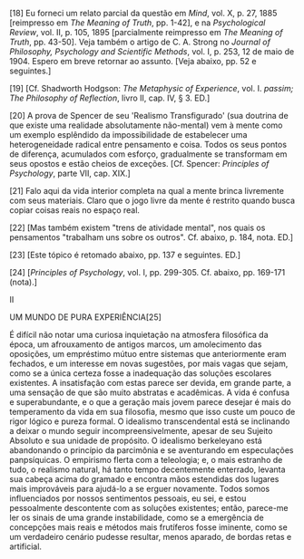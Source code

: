 [18] Eu forneci um relato parcial da questão em _Mind_, vol. X, p. 27, 1885 [reimpresso em _The Meaning of Truth_, pp. 1-42], e na _Psychological Review_, vol. II, p. 105, 1895 [parcialmente reimpresso em _The Meaning of Truth_, pp. 43-50]. Veja também o artigo de C. A. Strong no _Journal of Philosophy, Psychology and Scientific Methods_, vol. I, p. 253, 12 de maio de 1904. Espero em breve retornar ao assunto. [Veja abaixo, pp. 52 e seguintes.]

[19] [Cf. Shadworth Hodgson: _The Metaphysic of Experience_, vol. I. _passim;_ _The Philosophy of Reflection_, livro II, cap. IV, § 3. ED.]

[20] A prova de Spencer de seu 'Realismo Transfigurado' (sua doutrina de que existe uma realidade absolutamente não-mental) vem à mente como um exemplo esplêndido da impossibilidade de estabelecer uma heterogeneidade radical entre pensamento e coisa. Todos os seus pontos de diferença, acumulados com esforço, gradualmente se transformam em seus opostos e estão cheios de exceções. [Cf. Spencer: _Principles of Psychology_, parte VII, cap. XIX.]

[21] Falo aqui da vida interior completa na qual a mente brinca livremente com seus materiais. Claro que o jogo livre da mente é restrito quando busca copiar coisas reais no espaço real.

[22] [Mas também existem "trens de atividade mental", nos quais os pensamentos "trabalham uns sobre os outros". Cf. abaixo, p. 184, nota. ED.]

[23] [Este tópico é retomado abaixo, pp. 137 e seguintes. ED.]

[24] [_Principles of Psychology_, vol. I, pp. 299-305. Cf. abaixo, pp. 169-171 (nota).]

II

UM MUNDO DE PURA EXPERIÊNCIA[25]

É difícil não notar uma curiosa inquietação na atmosfera filosófica da época, um afrouxamento de antigos marcos, um amolecimento das oposições, um empréstimo mútuo entre sistemas que anteriormente eram fechados, e um interesse em novas sugestões, por mais vagas que sejam, como se a única certeza fosse a inadequação das soluções escolares existentes. A insatisfação com estas parece ser devida, em grande parte, a uma sensação de que são muito abstratas e acadêmicas. A vida é confusa e superabundante, e o que a geração mais jovem parece desejar é mais do temperamento da vida em sua filosofia, mesmo que isso custe um pouco de rigor lógico e pureza formal. O idealismo transcendental está se inclinando a deixar o mundo seguir incompreensivelmente, apesar de seu Sujeito Absoluto e sua unidade de propósito. O idealismo berkeleyano está abandonando o princípio da parcimônia e se aventurando em especulações panpsíquicas. O empirismo flerta com a teleologia; e, o mais estranho de tudo, o realismo natural, há tanto tempo decentemente enterrado, levanta sua cabeça acima do gramado e encontra mãos estendidas dos lugares mais improváveis para ajudá-lo a se erguer novamente. Todos somos influenciados por nossos sentimentos pessoais, eu sei, e estou pessoalmente descontente com as soluções existentes; então, parece-me ler os sinais de uma grande instabilidade, como se a emergência de concepções mais reais e métodos mais frutíferos fosse iminente, como se um verdadeiro cenário pudesse resultar, menos aparado, de bordas retas e artificial.